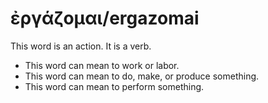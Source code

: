 # ἐργάζομαι/ergazomai
This word is an action. It is a verb.

* This word can mean to work or labor.
* This word can mean to do, make, or produce something.
* This word can mean to perform something.
